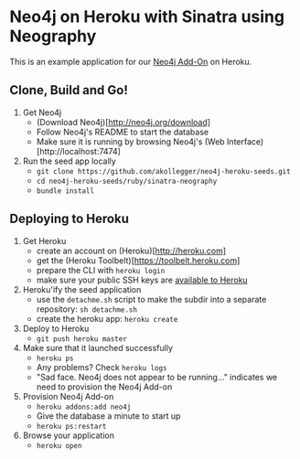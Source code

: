Neo4j on Heroku with Sinatra using Neography
============================================

This is an example application for our [Neo4j Add-On](https://addons.heroku.com/marketplace/neo4j) on Heroku.

## Clone, Build and Go!

1. Get Neo4j
   * (Download Neo4j)[http://neo4j.org/download]
   * Follow Neo4j's README to start the database
   * Make sure it is running by browsing Neo4j's (Web Interface)[http://localhost:7474]
2. Run the seed app locally
   * `git clone https://github.com/akollegger/neo4j-heroku-seeds.git`
   * `cd neo4j-heroku-seeds/ruby/sinatra-neography`
   * `bundle install`

## Deploying to Heroku

1. Get Heroku
   * create an account on (Heroku)[http://heroku.com]
   * get the (Heroku Toolbelt)[https://toolbelt.heroku.com]
   * prepare the CLI with `heroku login`
   * make sure your public SSH keys are [available to Heroku](https://devcenter.heroku.com/articles/keys)
2. Heroku'ify the seed application
   * use the `detachme.sh` script to make the subdir into a separate repository: `sh detachme.sh`
   * create the heroku app: `heroku create`
3. Deploy to Heroku
   * `git push heroku master`
4. Make sure that it launched successfully
   * `heroku ps`
   * Any problems? Check `heroku logs`
   * "Sad face. Neo4j does not appear to be running..." indicates we need to provision the Neo4j Add-on
5. Provision Neo4j Add-on
   * `heroku addons:add neo4j`
   * Give the database a minute to start up
   * `heroku ps:restart`
6. Browse your application
   * `heroku open`